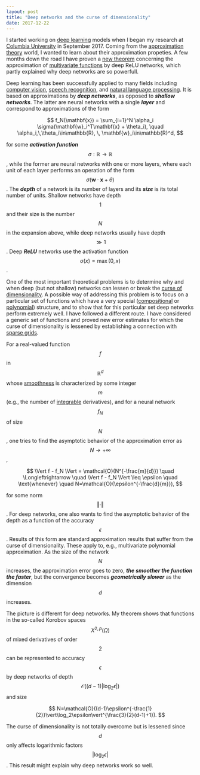 ```yaml
---
layout: post
title: "Deep networks and the curse of dimensionality"
date: 2017-12-22
---
```


I started working on <a href="http://en.wikipedia.org/wiki/Deep_learning">deep learning</a> 
models when I began my research at <a href="http//www.columbia.edu">Columbia University</a> in September 2017. 
Coming from the <a href="http://en.wikipedia.org/wiki/Approximation_theory">approximation theory</a>
world, I wanted to learn about their approximation propeties.
A few months down the road I have proven a <a href="http://arxiv.org/pdf/1712.08688.pdf">new theorem</a> concerning the approximation of 
<a href="http://en.wikipedia.org/wiki/Function_of_several_real_variables">multivariate functions</a> 
by deep ReLU networks, which partly explained why deep networks are so powerfull.

Deep learning has been successfully applied to many fields including 
<a href="https://en.wikipedia.org/wiki/Computer_vision">computer vision</a>, 
<a href="https://en.wikipedia.org/wiki/Speech_recognition">speech recognition</a>, 
and <a href="http://en.wikipedia.org/wiki/Natural_language_processing">natural language processing</a>.
It is based on approximations by <i><b>deep networks</b></i>, as opposed to <i><b>shallow networks</b></i>.
The latter are neural networks with a single <i><b>layer</b></i> and correspond to approximations of the form

$$
f_N(\mathbf{x}) = \sum_{i=1}^N \alpha_i \sigma(\mathbf{w}_i^T\mathbf{x} + \theta_i), 
\quad \alpha_i,\,\theta_i\in\mathbb{R}, \, \mathbf{w}_i\in\mathbb{R}^d,
$$

for some <i><b>activation function</b></i> $$\sigma:\mathbb{R}\rightarrow\mathbb{R}$$, 
while the former are neural networks with one or more layers, where each unit of each layer 
performs an operation of the form $$\sigma(\mathbf{w}\cdot \mathbf{x} + \theta)$$.
The <i><b>depth</b></i> of a network is its number of layers and its <i><b>size</b></i> 
is its total number of units.
Shallow networks have depth $$1$$ and their size is the number $$N$$ in the expansion above,
while deep networks usually have depth $$\gg 1$$.
Deep <i><b>ReLU</b></i> networks use the activation function $$\sigma(x) = \max(0,x)$$.

One of the most important theoretical problems is to determine why and when deep (but not shallow) networks
can lessen or break the <a href="https://en.wikipedia.org/wiki/Curse_of_dimensionality">curse of dimensionality</a>.
A possible way of addressing this problem is to focus on a particular set of functions which have a very
special (<a href="http://en.wikipedia.org/wiki/Function_composition">compositional</a> or 
<a href="https://en.wikipedia.org/wiki/Polynomial">polynomial</a>) structure, 
and to show that for this particular set deep networks perform extremely well.
I have followed a different route. 
I have considered a generic set of functions and proved new error estimates 
for which the curse of dimensionality is lessened by establishing a connection with 
<a href="http://en.wikipedia.org/wiki/Sparse_grid">sparse grids</a>.

For a real-valued function $$f$$ in $$\mathbb{R}^d$$ whose 
<a href="http://en.wikipedia.org/wiki/Smoothness">smoothness</a> is characterized by some integer $$m$$
(e.g., the number of <a href="https://en.wikipedia.org/wiki/Locally_integrable_function">integrable</a> derivatives), and for a neural network $$f_N$$ of size $$N$$, 
one tries to find the asymptotic behavior of the approximation error as $$N\rightarrow+\infty$$,

$$
\Vert f - f_N \Vert = \mathcal{O}(N^{-\frac{m}{d}}) 
\quad \Longleftrightarrow \quad \Vert f - f_N \Vert \leq \epsilon \quad \text{whenever} \quad N=\mathcal{O}(\epsilon^{-\frac{d}{m}}),
$$

for some norm $$\Vert\cdot\Vert$$. 
For deep networks, one also wants to find the asymptotic behavior of the depth 
as a function of the accuracy $$\epsilon$$.
Results of this form are standard approximation results that suffer from the curse of dimensionality.
These apply to, e.g., multivariate polynomial approximation.
As the size of the network $$N$$ increases, the approximation error goes to zero, <i><b>the smoother the function the faster</b></i>, but the convergence becomes <i><b>geometrically slower</b></i> as the dimension $$d$$ increases.


The picture is different for deep networks.
My theorem shows that functions in the so-called Korobov spaces $$X^{2,p}(\Omega)$$ of mixed derivatives of order $$2$$ can be represented to accuracy $$\epsilon$$ by deep networks of depth $$\mathcal{O}((d-1)\vert\log_2\epsilon\vert)$$ and size

$$
N=\mathcal{O}((d-1)\epsilon^{-\frac{1}{2}}\vert\log_2\epsilon\vert^{\frac{3}{2}(d-1)+1}).
$$

The curse of dimensionality is not totally overcome but is lessened since 
$$d$$ only affects logarithmic factors $$\vert\log_2\epsilon\vert$$.
This result might explain why deep networks work so well. 
